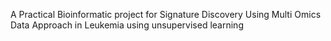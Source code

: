 A Practical Bioinformatic project for Signature Discovery Using Multi Omics Data Approach in Leukemia using unsupervised learning

